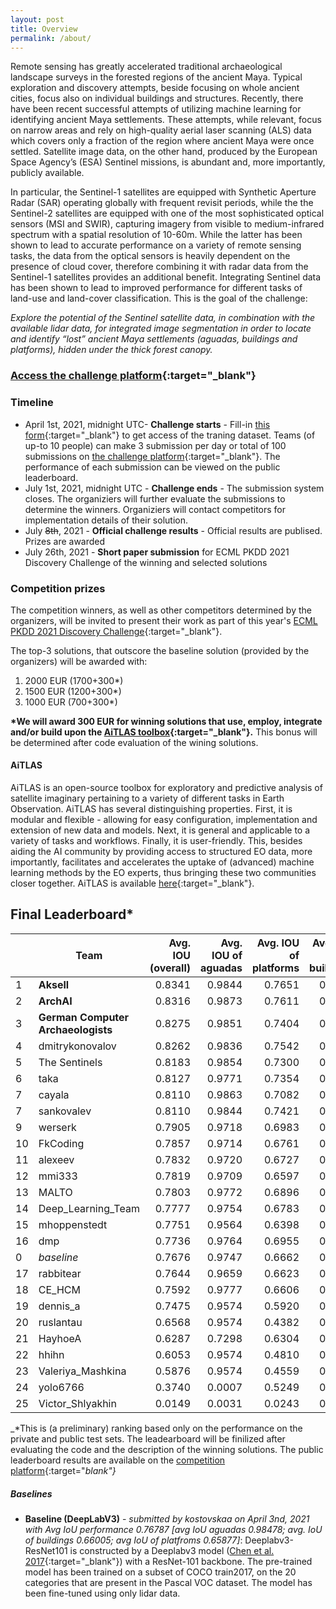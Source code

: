 ```yaml
---
layout: post
title: Overview
permalink: /about/
---
```


Remote sensing has greatly accelerated traditional archaeological landscape surveys in the forested regions of the ancient Maya. Typical exploration and discovery attempts, beside focusing on whole ancient cities, focus also on individual buildings and structures. Recently, there have been recent successful attempts of utilizing machine learning for  identifying ancient Maya settlements. These attempts, while relevant, focus on narrow areas and rely on high-quality aerial laser scanning (ALS) data which covers only a fraction of the region where ancient Maya were once settled. Satellite image data, on the other hand,  produced by the European Space Agency’s (ESA) Sentinel missions, is abundant and, more importantly, publicly available. 

In particular, the Sentinel-1 satellites  are equipped with Synthetic Aperture Radar (SAR) operating globally with frequent revisit periods, while the the Sentinel-2 satellites are equipped with one of the most sophisticated optical sensors (MSI and SWIR), capturing imagery from visible to medium-infrared spectrum with a spatial resolution of 10-60m. While the latter has been shown to lead to accurate performance on a variety of remote sensing tasks, the data from the optical sensors is heavily dependent on the presence of cloud cover, therefore combining it with  radar data from the Sentinel-1 satellites provides an additional benefit. Integrating  Sentinel data has been shown to lead to improved performance for different tasks of land-use and land-cover classification. This is the goal of the challenge: 

*Explore the potential of the Sentinel satellite data, in combination with the available lidar data, for integrated image segmentation in order to locate and identify “lost” ancient Maya settlements (aguadas, buildings and platforms), hidden under the thick forest canopy.*

### [Access the challenge platform](https://competitions.codalab.org/competitions/30429){:target="_blank"}


### Timeline

- April 1st, 2021, midnight UTC- **Challenge starts** - Fill-in [this form](https://forms.gle/pycuAiAZoCkrgsyg8){:target="_blank"} to get access of the traning dataset. Teams (of up-to 10 people) can make 3 submission per day or total of 100 submissions on [the challenge platform](https://competitions.codalab.org/competitions/30429){:target="_blank"}. The performance of each submission can be viewed on the public leaderboard. 
- July 1st, 2021, midnight UTC - **Challenge ends** - The submission system closes. The organiziers will further evaluate the submissions to determine the winners. Organiziers will contact competitors for implementation details of their solution.
- July ~~8th~~, 2021 - **Official challenge results** - Official results are publised. Prizes are awarded
- July 26th, 2021 - **Short paper submission** for ECML PKDD 2021 Discovery Challenge of the winning and selected solutions


### Competition prizes

The competition winners, as well as other competitors determined by the organizers, will be invited to present their work as part of this year's [ECML PKDD 2021 Discovery Challenge](https://2021.ecmlpkdd.org/){:target="_blank"}.

The top-3 solutions, that outscore the baseline solution (provided by the organizers) will be awarded with:

1. 2000 EUR (1700+300*)
2. 1500 EUR (1200+300*)
3. 1000 EUR (700+300*)

**\*We will award 300 EUR for winning solutions that use, employ, integrate and/or build upon the [AiTLAS toolbox](https://github.com/biasvariancelabs/aitlas){:target="_blank"}.** This bonus will be determined after code evaluation of the wining solutions.

#### AiTLAS 

AiTLAS is an open-source toolbox for exploratory and predictive analysis of satellite imaginary pertaining to a variety of different tasks in Earth Observation. AiTLAS has several distinguishing properties. First, it is modular and flexible - allowing for easy configuration, implementation and extension of new data and models. Next, it is general and applicable to a variety of tasks and workflows. Finally, it is user-friendly. This, besides aiding the AI community by providing access to structured EO data, more importantly, facilitates and accelerates the uptake of (advanced) machine learning methods by the EO experts, thus bringing these two communities closer together. AiTLAS is available [here](https://github.com/biasvariancelabs/aitlas){:target="_blank"}.


## Final Leaderboard*

|  	| Team 	| Avg. IOU (overall) 	| Avg. IOU of aguadas 	| Avg. IOU of platforms 	| Avg. IOU of buildings 	|
|-	|-	|-:	|-:	|-:	|-:	|
| 1 	| **Aksell** 	| 0.8341 	| 0.9844 	| 0.7651 	| 0.7530 	|
| 2 	| **ArchAI** 	| 0.8316 	| 0.9873 	| 0.7611 	| 0.7464 	|
| 3 	| **German Computer Archaeologists** 	| 0.8275 	| 0.9851 	| 0.7404 	| 0.7569 	|
| 4 	| dmitrykonovalov 	| 0.8262 	| 0.9836 	| 0.7542 	| 0.7409 	|
| 5 	| The Sentinels 	| 0.8183 	| 0.9854 	| 0.7300 	| 0.7394 	|
| 6 	| taka 	| 0.8127 	| 0.9771 	| 0.7354 	| 0.7256 	|
| 7 	| cayala 	| 0.8110 	| 0.9863 	| 0.7082 	| 0.7386 	|
| 7 	| sankovalev 	| 0.8110 	| 0.9844 	| 0.7421 	| 0.7066 	|
| 9 	| werserk 	| 0.7905 	| 0.9718 	| 0.6983 	| 0.7013 	|
| 10 	| FkCoding 	| 0.7857 	| 0.9714 	| 0.6761 	| 0.7095 	|
| 11 	| alexeev 	| 0.7832 	| 0.9720 	| 0.6727 	| 0.7048 	|
| 12 	| mmi333 	| 0.7819 	| 0.9709 	| 0.6597 	| 0.7153 	|
| 13 	| MALTO 	| 0.7803 	| 0.9772 	| 0.6896 	| 0.6741 	|
| 14 	| Deep_Learning_Team 	| 0.7777 	| 0.9754 	| 0.6783 	| 0.6794 	|
| 15 	| mhoppenstedt 	| 0.7751 	| 0.9564 	| 0.6398 	| 0.7292 	|
| 16 	| dmp 	| 0.7736 	| 0.9764 	| 0.6955 	| 0.6491 	|
| 0 	| _baseline_ 	| 0.7676 	| 0.9747 	| 0.6662 	| 0.6617 	|
| 17 	| rabbitear 	| 0.7644 	| 0.9659 	| 0.6623 	| 0.6650 	|
| 18 	| CE_HCM 	| 0.7592 	| 0.9777 	| 0.6606 	| 0.6392 	|
| 19 	| dennis_a 	| 0.7475 	| 0.9574 	| 0.5920 	| 0.6930 	|
| 20 	| ruslantau 	| 0.6568 	| 0.9574 	| 0.4382 	| 0.5749 	|
| 21 	| HayhoeA 	| 0.6287 	| 0.7298 	| 0.6304 	| 0.5258 	|
| 22 	| hhihn 	| 0.6053 	| 0.9574 	| 0.4810 	| 0.3773 	|
| 23 	| Valeriya_Mashkina 	| 0.5876 	| 0.9574 	| 0.4559 	| 0.3495 	|
| 24 	| yolo6766 	| 0.3740 	| 0.0007 	| 0.5249 	| 0.5963 	|
| 25 	| Victor_Shlyakhin 	| 0.0149 	| 0.0031 	| 0.0243 	| 0.0173 	|




_*This is (a preliminary) ranking based only on the performance on the private and public test sets. The leadearboard will be finilized after evaluating the code and the description of the winning solutions. The public leaderboard results are available on the [competition platform](https://competitions.codalab.org/competitions/30429){:target="_blank"}_

<!--
### Public leaderboard

<iframe src="https://competitions.codalab.org/competitions/leaderboard_widget/30429/" style="height: 500px; width: 100%; border: none;">iframe>
-->


##### Baselines

<!--- **Default Baseline** (submission with empty masks) : submitted by *simidjievskin on April 2nd, 2021 with Avg IoU performance 0.5745 [avg IoU aguadas 0.9634; avg. IoU of buildings 0.4268; avg IoU of platfroms 0.3333]*-->
- **Baseline (DeepLabV3)** - *submitted by kostovskaa on April 3nd, 2021 with Avg IoU performance 0.76787 [avg IoU aguadas 0.98478; avg. IoU of buildings 0.66005; avg IoU of platfroms 0.65877]*: Deeplabv3-ResNet101 is constructed by a Deeplabv3  model ([Chen et al. 2017](https://arxiv.org/abs/1706.05587v3){:target="_blank"}) with a ResNet-101 backbone. The pre-trained model has been trained on a subset of COCO train2017, on the 20 categories that are present in the Pascal VOC dataset.  The model has been fine-tuned using only lidar data.


